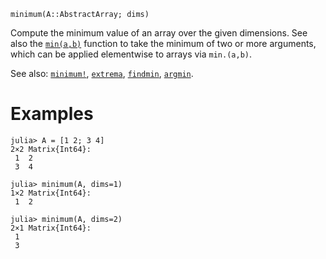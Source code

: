 ```
minimum(A::AbstractArray; dims)
```

Compute the minimum value of an array over the given dimensions. See also the [`min(a,b)`](@ref) function to take the minimum of two or more arguments, which can be applied elementwise to arrays via `min.(a,b)`.

See also: [`minimum!`](@ref), [`extrema`](@ref), [`findmin`](@ref), [`argmin`](@ref).

# Examples

```jldoctest
julia> A = [1 2; 3 4]
2×2 Matrix{Int64}:
 1  2
 3  4

julia> minimum(A, dims=1)
1×2 Matrix{Int64}:
 1  2

julia> minimum(A, dims=2)
2×1 Matrix{Int64}:
 1
 3
```
